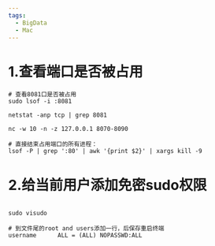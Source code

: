 ```yaml
---
tags:
  - BigData
  - Mac
---
```

# 1.查看端口是否被占用
```shell
# 查看8081口是否被占用
sudo lsof -i :8081

netstat -anp tcp | grep 8081

nc -w 10 -n -z 127.0.0.1 8070-8090

# 直接结束占用端口的所有进程：
lsof -P | grep ':80' | awk '{print $2}' | xargs kill -9
```


# 2.给当前用户添加免密sudo权限
```shell

sudo visudo

# 到文件尾的root and users添加一行，后保存重启终端
username      ALL = (ALL) NOPASSWD:ALL
```


